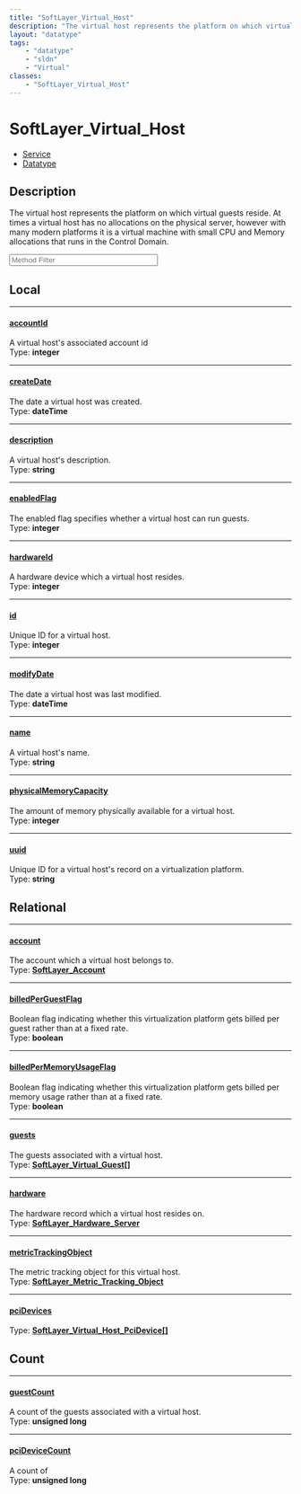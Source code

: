 ```yaml
---
title: "SoftLayer_Virtual_Host"
description: "The virtual host represents the platform on which virtual guests reside. At times a virtual host has no allocations on t... "
layout: "datatype"
tags:
    - "datatype"
    - "sldn"
    - "Virtual"
classes:
    - "SoftLayer_Virtual_Host"
---
```


# SoftLayer_Virtual_Host
<div id='service-datatype'>
    <ul id='sldn-reference-tabs'>
    <li id='service'> <a href='/reference/services/SoftLayer_Virtual_Host' >Service</a></li>    <li id='datatype'> <a href='/reference/datatypes/SoftLayer_Virtual_Host' >Datatype</a></li>
    </ul>
</div>

## Description 
The virtual host represents the platform on which virtual guests reside. At times a virtual host has no allocations on the physical server, however with many modern platforms it is a virtual machine with small CPU and Memory allocations that runs in the Control Domain. 





<!-- Service Filer BEGIN -->
<div class="view-filters">
        <div class="clearfix">
            <div class="search-input-box">
                <input placeholder="Method Filter" onkeyup="titleSearch(inputId='prop-input', divId='properties', elementClass='prop-row')" 
                    type="text" id="prop-input" value="" size="30" maxlength="128" class="form-text">
            </div>
        </div>
</div>
<!-- Service Filer END -->

<div id="properties" class="content">
<div id="localProperties" class="prop-content" >

## Local
-----
[accountId]: #accountid
#### [accountId]
A virtual host's associated account id   
<span class="type-label">Type: </span>**integer**

-----
[createDate]: #createdate
#### [createDate]
The date a virtual host was created.   
<span class="type-label">Type: </span>**dateTime**

-----
[description]: #description
#### [description]
A virtual host's description.   
<span class="type-label">Type: </span>**string**

-----
[enabledFlag]: #enabledflag
#### [enabledFlag]
The enabled flag specifies whether a virtual host can run guests.   
<span class="type-label">Type: </span>**integer**

-----
[hardwareId]: #hardwareid
#### [hardwareId]
A hardware device which a virtual host resides.   
<span class="type-label">Type: </span>**integer**

-----
[id]: #id
#### [id]
Unique ID for a virtual host.   
<span class="type-label">Type: </span>**integer**

-----
[modifyDate]: #modifydate
#### [modifyDate]
The date a virtual host was last modified.   
<span class="type-label">Type: </span>**dateTime**

-----
[name]: #name
#### [name]
A virtual host's name.   
<span class="type-label">Type: </span>**string**

-----
[physicalMemoryCapacity]: #physicalmemorycapacity
#### [physicalMemoryCapacity]
The amount of memory physically available for a virtual host.   
<span class="type-label">Type: </span>**integer**

-----
[uuid]: #uuid
#### [uuid]
Unique ID for a virtual host's record on a virtualization platform.   
<span class="type-label">Type: </span>**string**

</div>
<!-- LOCAL PROPERTY END -->

<div id="relationalProperties"  class="prop-content" >

## Relational
-----
[account]: #account
#### [account]
The account which a virtual host belongs to.  
<span class="type-label">Type: </span>**<a href='/reference/datatypes/SoftLayer_Account'>SoftLayer_Account </a>**

-----
[billedPerGuestFlag]: #billedperguestflag
#### [billedPerGuestFlag]
Boolean flag indicating whether this virtualization platform gets billed per guest rather than at a fixed rate.  
<span class="type-label">Type: </span>**boolean**

-----
[billedPerMemoryUsageFlag]: #billedpermemoryusageflag
#### [billedPerMemoryUsageFlag]
Boolean flag indicating whether this virtualization platform gets billed per memory usage rather than at a fixed rate.  
<span class="type-label">Type: </span>**boolean**

-----
[guests]: #guests
#### [guests]
The guests associated with a virtual host.  
<span class="type-label">Type: </span>**<a href='/reference/datatypes/SoftLayer_Virtual_Guest'>SoftLayer_Virtual_Guest[] </a>**

-----
[hardware]: #hardware
#### [hardware]
The hardware record which a virtual host resides on.  
<span class="type-label">Type: </span>**<a href='/reference/datatypes/SoftLayer_Hardware_Server'>SoftLayer_Hardware_Server </a>**

-----
[metricTrackingObject]: #metrictrackingobject
#### [metricTrackingObject]
The metric tracking object for this virtual host.  
<span class="type-label">Type: </span>**<a href='/reference/datatypes/SoftLayer_Metric_Tracking_Object'>SoftLayer_Metric_Tracking_Object </a>**

-----
[pciDevices]: #pcidevices
#### [pciDevices]
  
<span class="type-label">Type: </span>**<a href='/reference/datatypes/SoftLayer_Virtual_Host_PciDevice'>SoftLayer_Virtual_Host_PciDevice[] </a>**


## Count

-----
[guestCount]: #guestcount
#### [guestCount]
A count of the guests associated with a virtual host.   
<span class="type-label">Type: </span>**unsigned long**


-----
[pciDeviceCount]: #pcidevicecount
#### [pciDeviceCount]
A count of    
<span class="type-label">Type: </span>**unsigned long**

</div>


